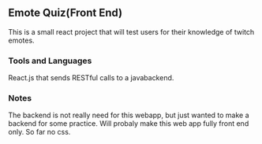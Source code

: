 ## Emote Quiz(Front End)

This is a small react project that will test users for their knowledge of twitch emotes.

### Tools and Languages
React.js that sends RESTful calls to a javabackend.

### Notes
The backend is not really need for this webapp, but just wanted to make a backend for some practice.
Will probaly make this web app fully front end only.
So far no css.

